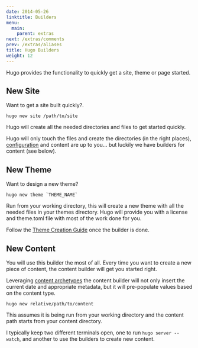 ```yaml
---
date: 2014-05-26
linktitle: Builders
menu:
  main:
    parent: extras
next: /extras/comments
prev: /extras/aliases
title: Hugo Builders
weight: 12
---
```


Hugo provides the functionality to quickly get a site, theme or page
started.


## New Site

Want to get a site built quickly?.

    hugo new site /path/to/site

Hugo will create all the needed directories and files to get started
quickly.

Hugo will only touch the files and create the directories (in the right
places), [configuration](/overview/configuration) and content are up to
you... but luckily we have builders for content (see below).

## New Theme

Want to design a new theme?

    hugo new theme `THEME_NAME`

Run from your working directory, this will create a new theme with all
the needed files in your themes directory. Hugo will provide you with a
license and theme.toml file with most of the work done for you.

Follow the [Theme Creation Guide](/themes/creation) once the builder is
done.

## New Content

You will use this builder the most of all. Every time you want to create
a new piece of content, the content builder will get you started right.

Leveraging [content archetypes](/content/archetypes) the content builder
will not only insert the current date and appropriate metadata, but it
will pre-populate values based on the content type.

    hugo new relative/path/to/content

This assumes it is being run from your working directory and the content
path starts from your content directory.

I typically keep two different terminals open, one to run `hugo server
--watch`, and another to use the builders to create new content.



